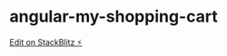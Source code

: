# angular-my-shopping-cart

[Edit on StackBlitz ⚡️](https://stackblitz.com/edit/angular-my-shopping-cart)